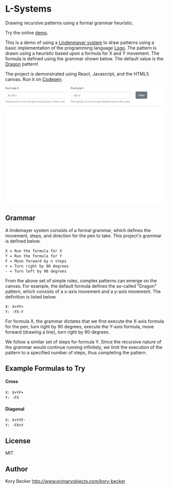 L-Systems
===========

Drawing recursive patterns using a formal grammar heuristic.

Try the online [demo](http://primaryobjects.github.io/lsystems/).

This is a demo of using a [Lindenmayer system](https://en.wikipedia.org/wiki/L-system) to draw patterns using a basic implementation of the programming language [Logo](https://en.wikipedia.org/wiki/Logo_(programming_language)). The pattern is drawn using a heuristic based upon a formula for X and Y movement. The formula is defined using the grammar shown below. The default value is the [Dragon](https://en.wikipedia.org/wiki/L-system#Example_6:_Dragon_curve) pattern!

The project is demonstrated using React, Javascript, and the HTML5 canvas. Run it on [Codepen](https://codepen.io/anon/pen/GLjOOe).

![Screenshot](https://raw.githubusercontent.com/primaryobjects/lsystems/master/screenshot.gif)

## Grammar

A lindemayer system consists of a formal grammar, which defines the movement, steps, and direction for the pen to take. This project's grammar is defined below.

```
X = Run the formula for X
Y = Run the formula for Y
F = Move forward by n steps
+ = Turn right by 90 degrees
- = Turn left by 90 degrees
```

From the above set of simple rules, complex patterns can emerge on the canvas. For example, the default formula defines the so-called "Dragon" pattern, which consists of a x-axis movement and a y-axis movement. The definition is listed below.

```
X: X+YF+
Y: -FX-Y
```

For formula X, the grammar dictates that we first execute the X-axis formula for the pen, turn right by 90 degrees, execute the Y-axis formula, move forward (drawing a line), turn right by 90 degrees.

We follow a similar set of steps for formula Y. Since the recursive nature of the grammar would continue running infinitely, we limit the execution of the pattern to a specified number of steps, thus completing the pattern.

## Example Formulas to Try

#### Cross

```
X: X+YF+
Y: -FX
```

#### Diagonal

```
X: X+YYF-
Y: -FX+Y
```

## License

MIT

## Author

Kory Becker
http://www.primaryobjects.com/kory-becker